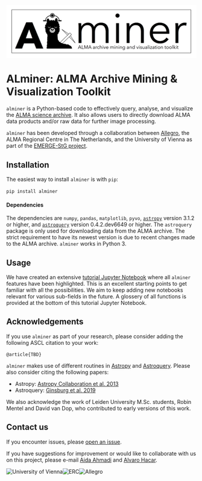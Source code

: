 <img src="images/ALminer_logo_header.jpg" alt="ALminer" align="center"/>

# ALminer: ALMA Archive Mining & Visualization Toolkit

`alminer` is a Python-based code to effectively query, analyse, and visualize the [ALMA science archive](https://almascience.eso.org/aq/). It also allows users to directly download ALMA data products and/or raw data for further image processing.

`alminer` has been developed through a collaboration between [Allegro](https://www.alma-allegro.nl/), the ALMA Regional Centre in The Netherlands, and the University of Vienna as part of the [EMERGE-StG project](https://emerge.alvarohacar.com). 


## Installation

The easiest way to install `alminer` is with `pip`:

```pip install alminer```

#### Dependencies

The dependencies are `numpy`, `pandas`, `matplotlib`, `pyvo`, [`astropy`](https://www.astropy.org/) version 3.1.2 or higher, and [`astroquery`](https://astroquery.readthedocs.io/en/latest/) version 0.4.2.dev6649 or higher. The `astroquery` package is only used for downloading data from the ALMA archive. The strict requirement to have its newest version is due to recent changes made to the ALMA archive. `alminer` works in Python 3.


## Usage

We have created an extensive [tutorial Jupyter Notebook](https://github.com/emerge-erc/ALminer/blob/main/notebooks/tutorial/ALminer_tutorial.ipynb) where all `alminer` features have been highlighted. This is an excellent starting points to get familiar with all the possibilities. We aim to keep adding new notebooks relevant for various sub-fields in the future. A glossery of all functions is provided at the bottom of this tutorial Jupyter Notebook.


## Acknowledgements

If you use `alminer` as part of your research, please consider adding the following ASCL citation to your work:

```
@article{TBD}

```

 `alminer` makes use of different routines in [Astropy](https://www.astropy.org/) and [Astroquery](https://astroquery.readthedocs.io/en/latest/). Please also consider citing the following papers:
- Astropy: [Astropy Collaboration et al. 2013](https://ui.adsabs.harvard.edu/abs/2013A%26A...558A..33A/abstract) <br>
- Astroquery: [Ginsburg et al. 2019](https://ui.adsabs.harvard.edu/abs/2019AJ....157...98G/abstract)

We also acknowledge the work of Leiden University M.Sc. students, Robin Mentel and David van Dop, who contributed to early versions of this work.

## Contact us

If you encounter issues, please [open an issue](https://github.com/emerge-erc/ALminer/issues). 

If you have suggestions for improvement or would like to collaborate with us on this project, please e-mail [Aida Ahmadi](mailto:aahmadi@strw.leidenuniv.nl) and [Alvaro Hacar](mailto:alvaro.hacar@univie.ac.at).

<img src="images/UniVie_logo.jpg" alt="University of Vienna" width= "100px"/><img src="images/ERC_logo.jpg" alt="ERC" width= "100px"/><img src="images/Allegro_logo.png" alt="Allegro"  width= "100px"/>

